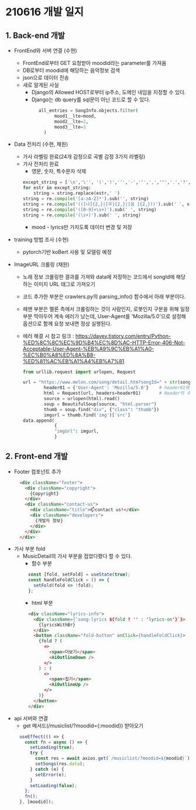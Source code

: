 # 210616 개발 일지
## 1. Back-end 개발
- FrontEnd와 서버 연결 (수현)
  - FrontEnd로부터 GET 요청받아 moodid라는 parameter를 가져옴
  - DB로부터 moodid에 해당하는 음악정보 검색
  - json으로 데이터 전송
  - 새로 알게된 사실
    - Django의 Allowed HOST로부터 ip주소, 도메인 네임을 지정할 수 있다.
    - Django는 db query를 sql문이 아닌 코드로 할 수 있다.
    ```python
          all_entries = SongInfo.objects.filter(
                mood1__lte=mood,
                mood2__lte=2,
                mood3__lte=3
            )
    ```

- Data 전처리 (수현, 채원)
  - 가사 라벨링 완료(24개 감정으로 곡별 감정 3가지 라벨링)
  - 가사 전처리 완료
    - 영문, 숫자, 특수문자 삭제
    ```python
    except_string = ['\n','\'', '(',')','’','-','‘',',','"','.','?','!','~','<','간주']
    for estr in except_string:
        string = string.replace(estr,' ')
    string = re.compile('[a-zA-Z]*').sub('', string)
    string = re.compile('(([나]{2,}|[우]{2,}|[음 ]{2,}))').sub(' ', string)
    string = re.compile('([0-9]+\s+)').sub(' ', string)
    string = re.compile('(\s+)').sub(' ', string)

    ```
    - mood - lyrics만 가지도록 데이터 변경 및 저장

- training 방법 조사 (수현)

  - pytorch기반 koBert 사용 및 모델링 예정

- ImageURL 크롤링 (채원)

  - 노래 정보 크롤링한 결과를 가져와 data에 저장하는 코드에서 songId에 해당하는 이미지 URL 태그로 가져오기

  - 코드 추가한 부분은 crawlers.py의 parsing_info() 함수에서 아래 부분이다.

  - 헤맨 부분은 멜론 측에서 크롤링하는 것이 사람인지, 로봇인지 구분을 위해 일정부분 막아두어 계속 에러가 났는데, User-Agent를 'Mozilla/5.0'으로 설정해 옵션으로 함께 요청 보내면 정상 실행된다.
  - 에러 해결 시 참고 링크 : https://davey.tistory.com/entry/Python-%ED%8C%8C%EC%9D%B4%EC%8D%AC-HTTP-Error-406-Not-Acceptable-User-Agent-%EB%A9%9C%EB%A1%A0-%EC%B0%A8%ED%8A%B8-%ED%81%AC%EB%A1%A4%EB%A7%81

    ```python
    from urllib.request import urlopen, Request
    
    url = "https://www.melon.com/song/detail.htm?songId=" + str(song_info["songId"])
            header01 = {'User-Agent': 'Mozilla/5.0'}    # header01에 Header Information을 넣어둠
            html = Request(url, headers=header01)       # Header의 속성에 "header01" 변수를 선언해 줌.
            source = urlopen(html).read()
            soup = BeautifulSoup(source, "html.parser")
            thumb = soup.find("div", {"class": "thumb"})
            imgurl = thumb.find('img')['src']
    data.append(
                {
                "imgUrl": imgurl,
                }
    ```

## 2. Front-end 개발
- Footer 컴포넌트 추가
  ```HTML
    <div className="footer">
      <div className="copyright">
        {Copyright}
      </div>
      <div className="contact-us">
        <div className="title">📫contact us!</div>
        <div className="developers">
          {개발자 정보}
        </div>
      </div>
    </div>
  ```
- 가사 부분 fold
  - MusicDetail의 가사 부분을 접었다폈다 할 수 있다.
    - 함수 부분
    ```javascript
      const [fold, setFold] = useState(true);
      const handleFoldClick = () => {
        setFold(fold => !fold);
      };
    ```
    - html 부분
    ```HTML
      <div className="lyrics-info">
        <div className={`song-lyrics ${fold ? '' : 'lyrics-on'}`}>
          {lyricsWithBr}
        </div>
        <button className="fold-button" onClick={handleFoldClick}>
          {fold ? (
            <>
              <span>더보기</span>
              <AiOutlineDown />
            </>
          ) : (
            <>
              <span>접기</span>
              <AiOutlineUp />
            </>
          )}
        </button>
      </div>
    ```
- api 서버와 연결
  - get 메서드(/musiclist/?moodid={:moodid}) 받아오기
  ```javascript
    useEffect(() => {
      const fn = async () => {
        setLoading(true);
        try {
          const res = await axios.get(`/musiclist/?moodid=${moodid}`);
          setSongs(res.data);
        } catch (e) {
          setError(e);
        }
        setLoading(false);
      };
      fn();
    }, [moodid]);
  ```
